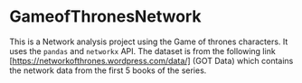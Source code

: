 # GameofThronesNetwork
This is a Network analysis project using the Game of thrones characters. It uses the `pandas` and `networkx` API. The dataset is from the following link [https://networkofthrones.wordpress.com/data/] (GOT Data) which contains the network data from the first 5 books of the series. 


